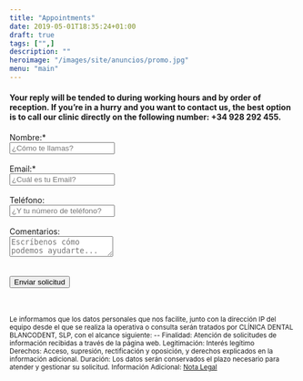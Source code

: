 ```yaml
---
title: "Appointments"
date: 2019-05-01T18:35:24+01:00
draft: true
tags: ["",]
description: ""
heroimage: "/images/site/anuncios/promo.jpg"
menu: "main"
---
```

  
#### Your reply will be tended to during working hours and by order of reception. If you’re in a hurry and you want to contact us, the best option is to call our clinic directly on the following number: +34&nbsp;928&nbsp;292&nbsp;455. 

<form name="Blancodent-Form-Home-Page" method="POST" action="/submit-ok.html" netlify >
	<div>
	    <label> Nombre:* </label><br>
	    <input class="text-input" name="Nombre" id="name" type="text" required="true" label="Nombre" placeholder="¿Cómo te llamas?" >
	</div><br>
	<div>
	    <label> Email:* </label><br>
	    <input class="text-input" name="Email" id="email" type="email" required="true" label="Email" placeholder="¿Cuál es tu Email?" >
	</div><br>
	<div>
	    <label> Teléfono: </label><br>
	    <input class="text-input" name="Telefono" id="telephone" type="text" label="Telefono" placeholder="¿Y tu número de teléfono?">
	</div><br>
	<div>
	    <label> Comentarios: </label><br>
	    <textarea class="form-input" name="Comentarios" id="message" type="textarea" label="Mensaje" placeholder="Escríbenos cómo podemos ayudarte..." ></textarea>				
	</div><br>
	<div class="recaptcha" data-netlify-recaptcha></div><br>
	<button class="bmyButton" type="submit" id="submit" value="Enviar solicitud">Enviar solicitud</button>
</form>
<br><br>
<small> 
Le informamos que los datos personales que nos facilite, junto con la dirección IP del equipo desde el que se realiza la operativa o consulta serán tratados por CLÍNICA DENTAL BLANCODENT, SLP, con el alcance siguiente: -- Finalidad: Atención de solicitudes de información recibidas a través de la página web. Legitimación: Interés legítimo Derechos: Acceso, supresión, rectificación y oposición, y derechos explicados en la información adicional. Duración: Los datos serán conservados el plazo necesario para atender y gestionar su solicitud. Información Adicional:
<a href="/en/blog/nota-legal">Nota Legal</a><br>
</small>